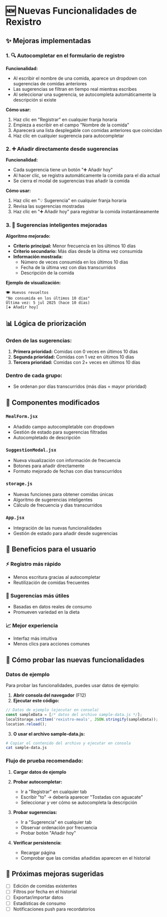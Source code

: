 # 🆕 Nuevas Funcionalidades de Rexistro

## ✨ Mejoras implementadas

### 1. 🔍 Autocompletar en el formulario de registro

**Funcionalidad:**
- Al escribir el nombre de una comida, aparece un dropdown con sugerencias de comidas anteriores
- Las sugerencias se filtran en tiempo real mientras escribes
- Al seleccionar una sugerencia, se autocompleta automáticamente la descripción si existe

**Cómo usar:**
1. Haz clic en "Registrar" en cualquier franja horaria
2. Empieza a escribir en el campo "Nombre de la comida"
3. Aparecerá una lista desplegable con comidas anteriores que coincidan
4. Haz clic en cualquier sugerencia para autocompletar

### 2. ➕ Añadir directamente desde sugerencias

**Funcionalidad:**
- Cada sugerencia tiene un botón "➕ Añadir hoy"
- Al hacer clic, se registra automáticamente la comida para el día actual
- Se cierra el modal de sugerencias tras añadir la comida

**Cómo usar:**
1. Haz clic en "💡 Sugerencia" en cualquier franja horaria
2. Revisa las sugerencias mostradas
3. Haz clic en "➕ Añadir hoy" para registrar la comida instantáneamente

### 3. 🧠 Sugerencias inteligentes mejoradas

**Algoritmo mejorado:**
- **Criterio principal:** Menor frecuencia en los últimos 10 días
- **Criterio secundario:** Más días desde la última vez consumida
- **Información mostrada:**
  - Número de veces consumida en los últimos 10 días
  - Fecha de la última vez con días transcurridos
  - Descripción de la comida

**Ejemplo de visualización:**
```
🍽️ Huevos revueltos
"No consumida en los últimos 10 días"
Última vez: 5 jul 2025 (hace 10 días)
[➕ Añadir hoy]
```

## 📊 Lógica de priorización

### Orden de las sugerencias:
1. **Primera prioridad:** Comidas con 0 veces en últimos 10 días
2. **Segunda prioridad:** Comidas con 1 vez en últimos 10 días
3. **Tercera prioridad:** Comidas con 2+ veces en últimos 10 días

### Dentro de cada grupo:
- Se ordenan por días transcurridos (más días = mayor prioridad)

## 🔧 Componentes modificados

### `MealForm.jsx`
- Añadido campo autocompletable con dropdown
- Gestión de estado para sugerencias filtradas
- Autocompletado de descripción

### `SuggestionModal.jsx`
- Nueva visualización con información de frecuencia
- Botones para añadir directamente
- Formato mejorado de fechas con días transcurridos

### `storage.js`
- Nuevas funciones para obtener comidas únicas
- Algoritmo de sugerencias inteligentes
- Cálculo de frecuencia y días transcurridos

### `App.jsx`
- Integración de las nuevas funcionalidades
- Gestión de estado para añadir desde sugerencias

## 🎯 Beneficios para el usuario

### ⚡ Registro más rápido
- Menos escritura gracias al autocompletar
- Reutilización de comidas frecuentes

### 🤖 Sugerencias más útiles
- Basadas en datos reales de consumo
- Promueven variedad en la dieta

### 📈 Mejor experiencia
- Interfaz más intuitiva
- Menos clics para acciones comunes

## 🧪 Cómo probar las nuevas funcionalidades

### Datos de ejemplo
Para probar las funcionalidades, puedes usar datos de ejemplo:

1. **Abrir consola del navegador** (F12)
2. **Ejecutar este código:**
```javascript
// Datos de ejemplo (ejecutar en consola)
const sampleData = [/* datos del archivo sample-data.js */];
localStorage.setItem('rexistro-meals', JSON.stringify(sampleData));
location.reload();
```

3. **O usar el archivo sample-data.js:**
```bash
# Copiar el contenido del archivo y ejecutar en consola
cat sample-data.js
```

### Flujo de prueba recomendado:

1. **Cargar datos de ejemplo**
2. **Probar autocompletar:**
   - Ir a "Registrar" en cualquier tab
   - Escribir "to" → debería aparecer "Tostadas con aguacate"
   - Seleccionar y ver cómo se autocompleta la descripción

3. **Probar sugerencias:**
   - Ir a "Sugerencia" en cualquier tab
   - Observar ordenación por frecuencia
   - Probar botón "Añadir hoy"

4. **Verificar persistencia:**
   - Recargar página
   - Comprobar que las comidas añadidas aparecen en el historial

## 🔮 Próximas mejoras sugeridas

- [ ] Edición de comidas existentes
- [ ] Filtros por fecha en el historial
- [ ] Exportar/importar datos
- [ ] Estadísticas de consumo
- [ ] Notificaciones push para recordatorios
